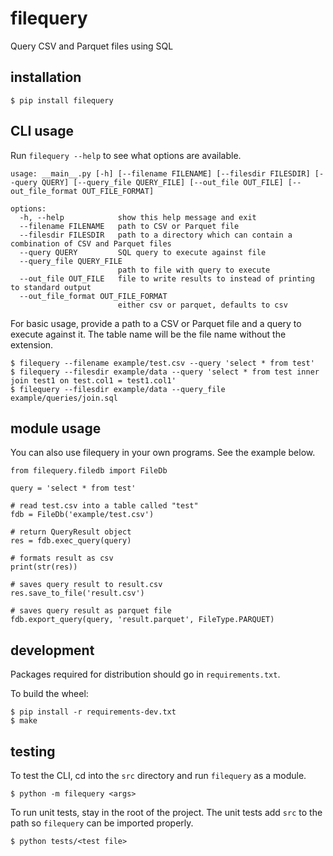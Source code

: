 # filequery
Query CSV and Parquet files using SQL

## installation
`$ pip install filequery`

## CLI usage
Run `filequery --help` to see what options are available.

```
usage: __main__.py [-h] [--filename FILENAME] [--filesdir FILESDIR] [--query QUERY] [--query_file QUERY_FILE] [--out_file OUT_FILE] [--out_file_format OUT_FILE_FORMAT]

options:
  -h, --help            show this help message and exit
  --filename FILENAME   path to CSV or Parquet file
  --filesdir FILESDIR   path to a directory which can contain a combination of CSV and Parquet files
  --query QUERY         SQL query to execute against file
  --query_file QUERY_FILE
                        path to file with query to execute
  --out_file OUT_FILE   file to write results to instead of printing to standard output
  --out_file_format OUT_FILE_FORMAT
                        either csv or parquet, defaults to csv
```

For basic usage, provide a path to a CSV or Parquet file and a query to execute against it. The table name will be the 
file name without the extension.

`$ filequery --filename example/test.csv --query 'select * from test'`\
`$ filequery --filesdir example/data --query 'select * from test inner join test1 on test.col1 = test1.col1'` \
`$ filequery --filesdir example/data --query_file example/queries/join.sql`

## module usage
You can also use filequery in your own programs. See the example below.
```
from filequery.filedb import FileDb

query = 'select * from test'

# read test.csv into a table called "test"
fdb = FileDb('example/test.csv')

# return QueryResult object
res = fdb.exec_query(query)

# formats result as csv
print(str(res))

# saves query result to result.csv
res.save_to_file('result.csv')

# saves query result as parquet file
fdb.export_query(query, 'result.parquet', FileType.PARQUET)
```

## development
Packages required for distribution should go in `requirements.txt`.

To build the wheel:

`$ pip install -r requirements-dev.txt` \
`$ make`

## testing
To test the CLI, cd into the `src` directory and run `filequery` as a module.

`$ python -m filequery <args>`

To run unit tests, stay in the root of the project. The unit tests add `src` to the path so `filequery` can be imported properly.

`$ python tests/<test file>`
